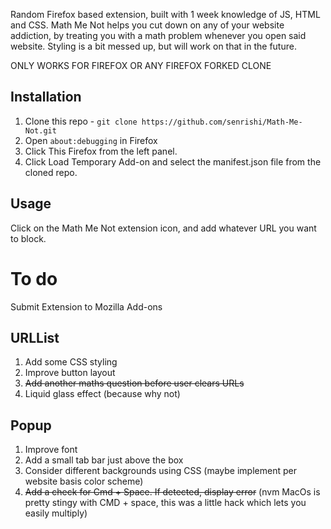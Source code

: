 Random Firefox based extension, built with 1 week knowledge of JS, HTML and CSS. Math Me Not helps you cut down on any of your website addiction, by treating you with a math problem whenever you open said website. Styling is a bit messed up, but will work on that in the future. 

ONLY WORKS FOR FIREFOX OR ANY FIREFOX FORKED CLONE

## Installation
1. Clone this repo - ```git clone https://github.com/senrishi/Math-Me-Not.git```
2. Open ```about:debugging``` in Firefox
3. Click This Firefox from the left panel.
4. Click Load Temporary Add-on and select the manifest.json file from the cloned repo. 

## Usage
Click on the Math Me Not extension icon, and add whatever URL you want to block. 

# To do
Submit Extension to Mozilla Add-ons 

## URLList
1. Add some CSS styling
2. Improve button layout
3. ~~Add another maths question before user clears URLs~~
4. Liquid glass effect (because why not)

## Popup 
1. Improve font
2. Add a small tab bar just above the box
3. Consider different backgrounds using CSS (maybe implement per website basis color scheme)
4. ~~Add a check for Cmd + Space. If detected, display error~~ (nvm MacOs is pretty stingy with CMD + space, this was a little hack which lets you easily multiply)
